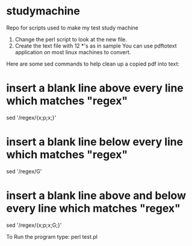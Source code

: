 # studymachine
Repo for scripts used to make my test study machine

1. Change the perl script to look at the new file.
2. Create the text file with 12 *'s as in sample
    You can use pdftotext application on most linux machines to convert.

Here are some sed commands to help clean up a copied pdf into text:


# insert a blank line above every line which matches "regex"
 sed '/regex/{x;p;x;}'

 # insert a blank line below every line which matches "regex"
 sed '/regex/G'

 # insert a blank line above and below every line which matches "regex"
 sed '/regex/{x;p;x;G;}'

To Run the program type: perl test.pl
